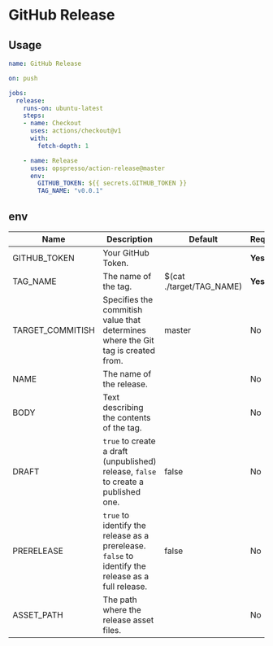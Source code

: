 # GitHub Release

## Usage

```yaml
name: GitHub Release

on: push

jobs:
  release:
    runs-on: ubuntu-latest
    steps:
    - name: Checkout
      uses: actions/checkout@v1
      with:
        fetch-depth: 1

    - name: Release
      uses: opspresso/action-release@master
      env:
        GITHUB_TOKEN: ${{ secrets.GITHUB_TOKEN }}
        TAG_NAME: "v0.0.1"
```

## env

Name | Description | Default | Required
---- | ----------- | ------- | --------
GITHUB_TOKEN | Your GitHub Token. | | **Yes**
TAG_NAME | The name of the tag. | $(cat ./target/TAG_NAME) | **Yes**
TARGET_COMMITISH | Specifies the commitish value that determines where the Git tag is created from. | master | No
NAME | The name of the release. | | No
BODY | Text describing the contents of the tag. | | No
DRAFT | `true` to create a draft (unpublished) release, `false` to create a published one. | false | No
PRERELEASE | `true` to identify the release as a prerelease. `false` to identify the release as a full release. | false | No
ASSET_PATH | The path where the release asset files. | | No
